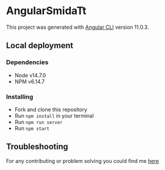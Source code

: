 # AngularSmidaTt

This project was generated with [Angular CLI](https://github.com/angular/angular-cli) version 11.0.3.

## Local deployment

### Dependencies
* Node v14.7.0
* NPM v6.14.7

### Installing
* Fork and clone this repository
* Run `npm install` in your terminal
* Run `npm run server`
* Run `npm start`

## Troubleshooting
For any contributing or problem solving you could find me [here](https://t.me/AndriyManyak)
